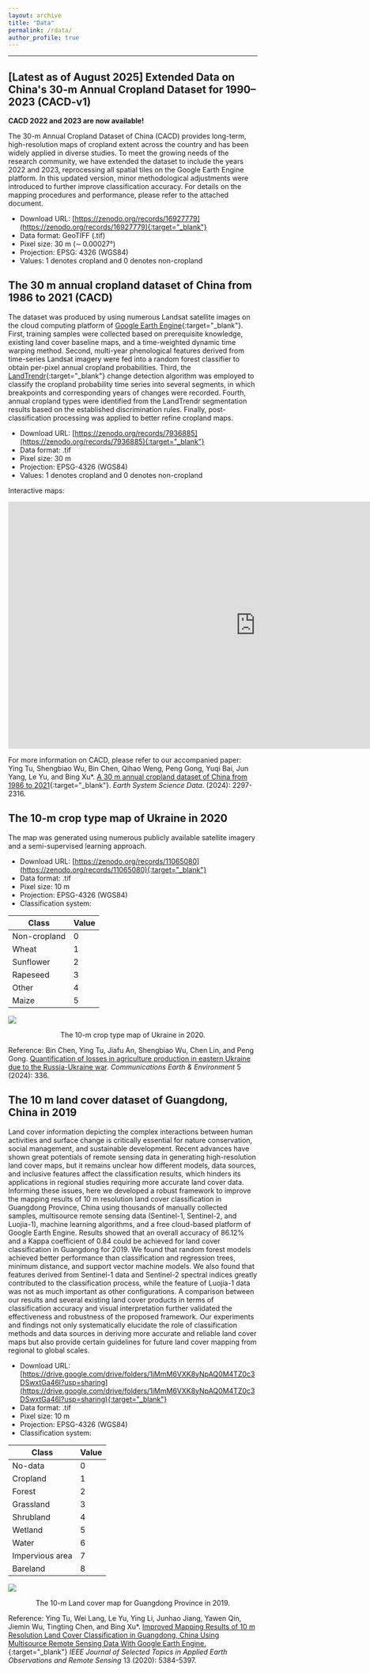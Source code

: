```yaml
---
layout: archive
title: "Data"
permalink: /rdata/
author_profile: true
---
```


-----------------------------------------------------------------

[Latest as of August 2025] Extended Data on China's 30-m Annual Cropland Dataset for 1990–2023 (CACD-v1)
-----

**CACD 2022 and 2023 are now available!**

The 30-m Annual Cropland Dataset of China (CACD) provides long-term, high-resolution maps of cropland extent across the country and has been widely applied in diverse studies. To meet the growing needs of the research community, we have extended the dataset to include the years 2022 and 2023, reprocessing all spatial tiles on the Google Earth Engine platform. In this updated version, minor methodological adjustments were introduced to further improve classification accuracy. For details on the mapping procedures and performance, please refer to the attached document.

* Download URL: [https://zenodo.org/records/16927779](https://zenodo.org/records/16927779){:target="_blank"}
* Data format: GeoTIFF (.tif)
* Pixel size: 30 m (∼ 0.00027°)
* Projection: EPSG: 4326 (WGS84)
* Values: 1 denotes cropland and 0 denotes non-cropland


The 30 m annual cropland dataset of China from 1986 to 2021 (CACD)
-----

The dataset was produced by using numerous Landsat satellite images on the cloud computing platform of [Google Earth Engine](https://earthengine.google.com/){:target="_blank"}. First, training samples were collected based on prerequisite knowledge, existing land cover baseline maps, and a time-weighted dynamic time warping method. Second, multi-year phenological features derived from time-series Landsat imagery were fed into a random forest classifier to obtain per-pixel annual cropland probabilities. Third, the [LandTrendr](https://emapr.github.io/LT-GEE/landtrendr.html){:target="_blank"} change detection algorithm was employed to classify the cropland probability time series into several segments, in which breakpoints and corresponding years of changes were recorded. Fourth, annual cropland types were identified from the LandTrendr segmentation results based on the established discrimination rules. Finally, post-classification processing was applied to better refine cropland maps.

* Download URL: [https://zenodo.org/records/7936885](https://zenodo.org/records/7936885){:target="_blank"}
* Data format: .tif
* Pixel size: 30 m
* Projection: EPSG-4326 (WGS84)
* Values: 1 denotes cropland and 0 denotes non-cropland

Interactive maps:

<iframe
    src="https://thutyecology.users.earthengine.app/view/cacd-maps"
    width = "1000"
    height = "500"
    frameborder="0"
    allowfullscreen>
</iframe>

For more information on CACD, please refer to our accompanied paper: Ying Tu, Shengbiao Wu, Bin Chen, Qihao Weng, Peng Gong, Yuqi Bai, Jun Yang, Le Yu, and Bing Xu\*. [A 30 m annual cropland dataset of China from 1986 to 2021](https://essd.copernicus.org/articles/16/2297/2024/essd-16-2297-2024.html){:target="_blank"}. *Earth System Science Data*. (2024): 2297-2316.



The 10-m crop type map of Ukraine in 2020
-----
The map was generated using numerous publicly available satellite imagery and a semi-supervised learning approach.

* Download URL: [https://zenodo.org/records/11065080](https://zenodo.org/records/11065080){:target="_blank"}
* Data format: .tif
* Pixel size: 10 m
* Projection: EPSG-4326 (WGS84)
* Classification system:

| Class            | Value  |
|     --------     | ------ |
| Non-cropland     | 0      |
| Wheat            | 1      |
| Sunflower        | 2      |
| Rapeseed         | 3      |
| Other            | 4      |
| Maize            | 5      |


![](https://thutyecology.github.io/images/ukraine-crop.png)

<center>The 10-m crop type map of Ukraine in 2020.</center>

Reference: Bin Chen, Ying Tu, Jiafu An, Shengbiao Wu, Chen Lin, and Peng Gong. [Quantification of losses in agriculture production in eastern Ukraine due to the Russia-Ukraine war](https://doi.org/10.1038/s43247-024-01488-3). *Communications Earth & Environment* 5 (2024): 336.



The 10 m land cover dataset of Guangdong, China in 2019
-----

Land cover information depicting the complex interactions between human activities and surface change is critically essential for nature conservation, social management, and sustainable development. Recent advances have shown great potentials of remote sensing data in generating high-resolution land cover maps, but it remains unclear how different models, data sources, and inclusive features affect the classification results, which hinders its applications in regional studies requiring more accurate land cover data. Informing these issues, here we developed a robust framework to improve the mapping results of 10 m resolution land cover classification in Guangdong Province, China using thousands of manually collected samples, multisource remote sensing data (Sentinel-1, Sentinel-2, and Luojia-1), machine learning algorithms, and a free cloud-based platform of Google Earth Engine. Results showed that an overall accuracy of 86.12% and a Kappa coefficient of 0.84 could be achieved for land cover classification in Guangdong for 2019. We found that random forest models achieved better performance than classification and regression trees, minimum distance, and support vector machine models. We also found that features derived from Sentinel-1 data and Sentinel-2 spectral indices greatly contributed to the classification process, while the feature of Luojia-1 data was not as much important as other configurations. A comparison between our results and several existing land cover products in terms of classification accuracy and visual interpretation further validated the effectiveness and robustness of the proposed framework. Our experiments and findings not only systematically elucidate the role of classification methods and data sources in deriving more accurate and reliable land cover maps but also provide certain guidelines for future land cover mapping from regional to global scales.


* Download URL: [https://drive.google.com/drive/folders/1jMmM6VXK8yNpAQ0M4TZ0c3DSwxtGa46l?usp=sharing](https://drive.google.com/drive/folders/1jMmM6VXK8yNpAQ0M4TZ0c3DSwxtGa46l?usp=sharing){:target="_blank"}
* Data format: .tif
* Pixel size: 10 m
* Projection: EPSG-4326 (WGS84)
* Classification system:

| Class            | Value  |
|     --------     | ------ |
| No-data          | 0      |
| Cropland         | 1      |
| Forest           | 2      |
| Grassland        | 3      |
| Shrubland        | 4      |
| Wetland          | 5      |
| Water            | 6      |
| Impervious area  | 7      |
| Bareland         | 8      |

![](https://thutyecology.github.io/images/lc-gd-2019.jpg)

<center>The 10-m Land cover map for Guangdong Province in 2019.</center>

Reference: Ying Tu, Wei Lang, Le Yu, Ying Li, Junhao Jiang, Yawen Qin, Jiemin Wu, Tingting Chen, and Bing Xu\*. [Improved Mapping Results of 10 m Resolution Land Cover Classification in Guangdong, China Using Multisource Remote Sensing Data With Google Earth Engine.](https://ieeexplore.ieee.org/document/9187534){:target="_blank"} *IEEE Journal of Selected Topics in Applied Earth Observations and Remote Sensing* 13 (2020): 5384-5397.

